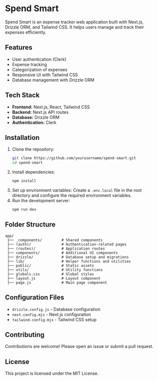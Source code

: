 
# Spend Smart

Spend Smart is an expense tracker web application built with Next.js, Drizzle ORM, and Tailwind CSS. It helps users manage and track their expenses efficiently.

## Features

- User authentication (Clerk)
- Expense tracking
- Categorization of expenses
- Responsive UI with Tailwind CSS
- Database management with Drizzle ORM

## Tech Stack

- **Frontend:** Next.js, React, Tailwind CSS
- **Backend:** Next.js API routes
- **Database:** Drizzle ORM
- **Authentication:** Clerk

## Installation

1. Clone the repository:
   ```sh
   git clone https://github.com/yourusername/spend-smart.git
   cd spend-smart
   ```
2. Install dependencies:
   ```sh
   npm install
   ```
3. Set up environment variables:
   Create a `.env.local` file in the root directory and configure the required environment variables.
4. Run the development server:
   ```sh
   npm run dev
   ```

## Folder Structure

```
app/
 ├── _components/         # Shared components
 ├── (auth)/              # Authentication-related pages
 ├── (routes)/            # Application routes
 ├── components/          # Additional UI components
 ├── drizzle/             # Database setup and migrations
 ├── lib/                 # Helper functions and utilities
 ├── public/              # Static assets
 ├── utils/               # Utility functions
 ├── globals.css          # Global styles
 ├── layout.js            # Layout component
 ├── page.js              # Main page component
```

## Configuration Files

- `drizzle.config.js` - Database configuration
- `next.config.mjs` - Next.js configuration
- `tailwind.config.mjs` - Tailwind CSS setup

## Contributing

Contributions are welcome! Please open an issue or submit a pull request.

## License

This project is licensed under the MIT License.

